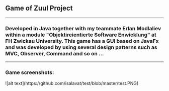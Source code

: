 <h2>Game of Zuul Project</h2>
<hr>
<h3>Developed in Java together with my teammate Erlan Modlaliev  within a module "Objektireientierte Software Enwicklung" at FH Zwickau University. 
This game has a GUI based on JavaFx and was developed by using several design patterns such as MVC, Observer, Command and so on ...</h3>
<hr>
<h3>Game screenshots:</h3>
![alt text](https://github.com/isalavat/test/blob/master/test.PNG)
